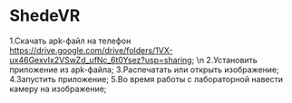 # ShedeVR
1.Скачать apk-файл на телефон https://drive.google.com/drive/folders/1VX-ux46GexvIx2VSwZd_ufNc_6t0Ysez?usp=sharing; \n
2.Установить приложение из аpk-файла;
3.Распечатать или открыть изображение;
4.Запустить приложение;
5.Во время работы с лабораторной навести камеру на изображение;
